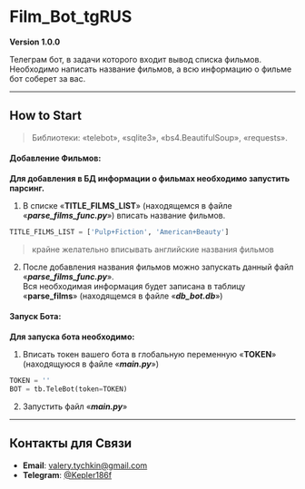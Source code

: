 # Film_Bot_tgRUS  
  
**Version 1.0.0**  
  
Телеграм бот, в задачи которого входит вывод списка фильмов. Необходимо написать название фильмов, а всю информацию о фильме бот соберет за вас.  
  ___
## How to Start  
>Библиотеки: «telebot», «sqlite3», «bs4.BeautifulSoup», «requests».

#### Добавление Фильмов:  
  
__Для добавления в БД информации о фильмах необходимо запустить парсинг.__  

1. В списке «__TITLE_FILMS_LIST__» (находящемся в файле «___parse_films_func.py___») вписать название фильмов.  
``` python
TITLE_FILMS_LIST = ['Pulp+Fiction', 'American+Beauty']
```  
   >крайне желательно вписывать английские названия фильмов  

  2. После добавления названия фильмов можно запускать данный файл «___parse_films_func.py___».  
  Вся необходимая информация будет записана в таблицу «__parse_films__» (находящемся в файле «___db_bot.db___»)
#### Запуск Бота:  
__Для запуска бота необходимо:__  

1. Вписать токен вашего бота в глобальную переменную «__TOKEN__» (находящуюся в файле «___main.py___») 
``` python
TOKEN = ''
BOT = tb.TeleBot(token=TOKEN)
```  
2. Запустить файл «___main.py___»
  ___
## Контакты для Связи
- __Email__: [valery.tychkin@gmail.com](valery.tychkin@gmail.com)  
- __Telegram__: [@Kepler186f](https://t.me/Kepler186f)
